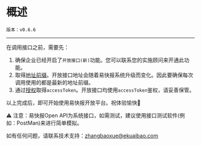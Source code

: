# 概述


`版本：v0.6.6`

---

在调用接口之前，需要先：

1. 确保企业已经开启了`开放接口(新)`功能。您可以联系您的实施顾问来开通此功能。
2. 取得[地址前缀](getting-started/origin.md)。开放接口地址会随着易快报系统升级而变化。因此要确保每次调用使用的都是最新的地址前缀。
3. 通过[授权](getting-started/auth.md)取得`accessToken`。开放接口均使用`accessToken`鉴权，请妥善保管。


			
以上完成后，即可开始使用易快报开放平台。祝体验愉快🖖  


⚠️ 注意：易快报Open API为系统接口，如需测试，建议使用接口测试软件(例如：PostMan)来进行简单模拟。
		
如有任何问题，请联系技术支持：zhangbaoxue@ekuaibao.com